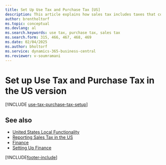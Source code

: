 ```yaml
---
title: Set Up Use Tax and Purchase Tax [US]
description: This article explains how sales tax includes taxes that companies pay for using items in the US version.
author: brentholtorf
ms.topic: conceptual
ms.devlang: al
ms.search.keywords: use tax, purchase tax, sales tax
ms.search.form: 315, 466, 467, 468, 469
ms.date: 02/04/2025
ms.author: bholtorf
ms.service: dynamics-365-business-central
ms.reviewer: v-soumramani
---
```


# Set up Use Tax and Purchase Tax in the US version

[!INCLUDE [use-tax-purchase-tax-setup](../includes/CAMXUS/use-tax-purchase-tax-setup.md)]

## See also

- [United States Local Functionality](united-states-local-functionality.md)  
- [Reporting Sales Tax in the US](us-sales-tax.md)  
- [Finance](../../finance.md)  
- [Setting Up Finance](../../finance.md)  

[!INCLUDE[footer-include](../../includes/footer-banner.md)]